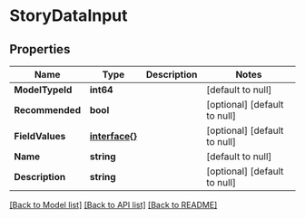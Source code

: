 # StoryDataInput

## Properties
Name | Type | Description | Notes
------------ | ------------- | ------------- | -------------
**ModelTypeId** | **int64** |  | [default to null]
**Recommended** | **bool** |  | [optional] [default to null]
**FieldValues** | [**interface{}**](interface{}.md) |  | [optional] [default to null]
**Name** | **string** |  | [default to null]
**Description** | **string** |  | [optional] [default to null]

[[Back to Model list]](../README.md#documentation-for-models) [[Back to API list]](../README.md#documentation-for-api-endpoints) [[Back to README]](../README.md)


